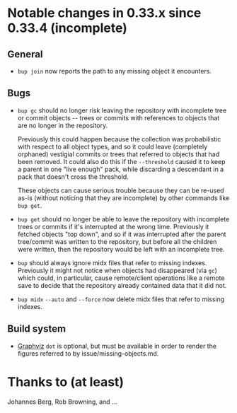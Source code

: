 Notable changes in 0.33.x since 0.33.4 (incomplete)
===================================================

General
-------

* `bup join` now reports the path to any missing object it encounters.

Bugs
----

* `bup gc` should no longer risk leaving the repository with
  incomplete tree or commit objects -- trees or commits with
  references to objects that are no longer in the repository.

  Previously this could happen because the collection was
  probabilistic with respect to all object types, and so it could
  leave (completely orphaned) vestigial commits or trees that referred
  to objects that had been removed.  It could also do this if the
  `--threshold` caused it to keep a parent in one "live enough" pack,
  while discarding a descendant in a pack that doesn't cross the
  threshold.

  These objects can cause serious trouble because they can be re-used
  as-is (without noticing that they are incomplete) by other commands
  like `bup get`.

* `bup get` should no longer be able to leave the repository with
  incomplete trees or commits if it's interrupted at the wrong time.
  Previously it fetched objects "top down", and so if it was
  interrupted after the parent tree/commit was written to the
  repository, but before all the children were written, then the
  repository would be left with an incomplete tree.

* `bup` should always ignore midx files that refer to missing indexes.
  Previously it might not notice when objects had disappeared (via
  `gc`) which could, in particular, cause remote/client operations
  like a remote save to decide that the repository already contained
  data that it did not.

* `bup midx` `--auto` and `--force` now delete midx files that refer
  to missing indexes.

Build system
------------

* [Graphviz](https://graphviz.org) `dot` is optional, but must be
  available in order to render the figures referred to by
  issue/missing-objects.md.

Thanks to (at least)
====================

Johannes Berg, Rob Browning, and ...
